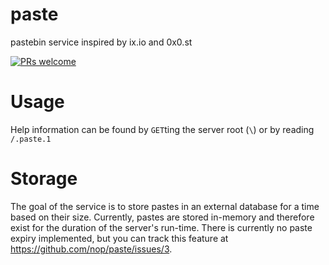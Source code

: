 # paste
pastebin service inspired by ix.io and 0x0.st
<!-- the service is hosted at paste.jbox.dev -->
[![PRs welcome](https://img.shields.io/badge/PRs-welcome-brightgreen.svg?style=flat-square)](https://github.com/nop/paste/compare)

# Usage
Help information can be found by `GET`ting the server root (`\`) or by reading `/.paste.1`

# Storage
The goal of the service is to store pastes in an external database for a time based on their size.
Currently, pastes are stored in-memory and therefore exist for the duration of the server's run-time.
There is currently no paste expiry implemented, but you can track this feature at <https://github.com/nop/paste/issues/3>.